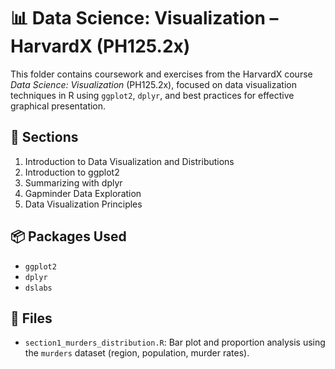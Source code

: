 # 📊 Data Science: Visualization – HarvardX (PH125.2x)

This folder contains coursework and exercises from the HarvardX course *Data Science: Visualization* (PH125.2x), focused on data visualization techniques in R using `ggplot2`, `dplyr`, and best practices for effective graphical presentation.

## 📅 Sections

1. Introduction to Data Visualization and Distributions  
2. Introduction to ggplot2  
3. Summarizing with dplyr  
4. Gapminder Data Exploration  
5. Data Visualization Principles

## 📦 Packages Used

- `ggplot2`
- `dplyr`
- `dslabs`

## 📁 Files

- `section1_murders_distribution.R`: Bar plot and proportion analysis using the `murders` dataset (region, population, murder rates).
